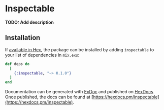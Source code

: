 # Inspectable

**TODO: Add description**

## Installation

If [available in Hex](https://hex.pm/docs/publish), the package can be installed
by adding `inspectable` to your list of dependencies in `mix.exs`:

```elixir
def deps do
  [
    {:inspectable, "~> 0.1.0"}
  ]
end
```

Documentation can be generated with [ExDoc](https://github.com/elixir-lang/ex_doc)
and published on [HexDocs](https://hexdocs.pm). Once published, the docs can
be found at [https://hexdocs.pm/inspectable](https://hexdocs.pm/inspectable).

